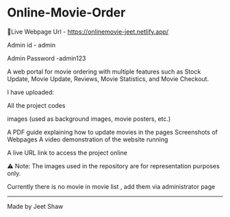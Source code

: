 # Online-Movie-Order
🔗Live Webpage Url - https://onlinemovie-jeet.netlify.app/



Admin id - admin


Admin Password -admin123


A web portal for movie ordering with multiple features such as Stock Update, Movie Update, Reviews, Movie Statistics, and Movie Checkout.

I have uploaded:

All the project codes

 images (used as background images, movie posters, etc.)

A PDF guide explaining how to update movies in the pages
Screenshots of Webpages
A video demonstration of the website running

A live URL link to access the project online


⚠️ Note: The images used in the repository are for representation purposes only.


Currently there is no movie in movie list , add them via administrator page

---

Made by Jeet Shaw
